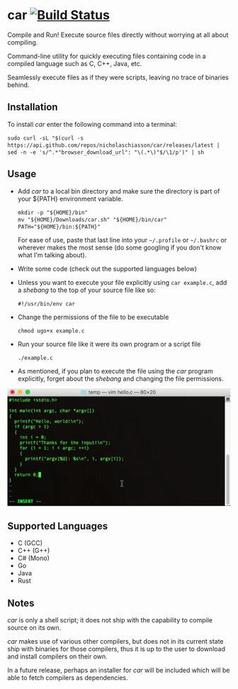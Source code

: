 # car [![Build Status](https://travis-ci.org/nicholaschiasson/car.svg?branch=master)](https://travis-ci.org/nicholaschiasson/car)
Compile and Run! Execute source files directly without worrying at all about compiling.

Command-line utility for quickly executing files containing code in a compiled language such as C, C++, Java, etc.

Seamlessly execute files as if they were scripts, leaving no trace of binaries behind.

## Installation
To install *car* enter the following command into a terminal:

```
sudo curl -sL "$(curl -s https://api.github.com/repos/nicholaschiasson/car/releases/latest | sed -n -e 's/^.*"browser_download_url": "\(.*\)"$/\1/p')" | sh
```

## Usage
- Add *car* to a local bin directory and make sure the directory is part of your ${PATH} environment variable.

  ```
  mkdir -p "${HOME}/bin"
  mv "${HOME}/Downloads/car.sh" "${HOME}/bin/car"
  PATH="${HOME}/bin:${PATH}"
  ```

  For ease of use, paste that last line into your ```~/.profile``` or ```~/.bashrc``` or wherever makes the most sense (do some googling if you don't know what I'm talking about).
- Write some code (check out the supported languages below)
- Unless you want to execute your file explicitly using ```car example.c```, add a *shebang* to the top of your source file like so:

  ```
  #!/usr/bin/env car
  ```
- Change the permissions of the file to be executable

  ```
  chmod ugo+x example.c
  ```
- Run your source file like it were its own program or a script file

  ```
  ./example.c
  ```
- As mentioned, if you plan to execute the file using the *car* program explicitly, forget about the *shebang* and changing the file permissions.

![](https://github.com/nicholaschiasson/car/raw/master/res/example_usage.gif)

## Supported Languages
- C (GCC)
- C++ (G++)
- C# (Mono)
- Go
- Java
- Rust

## Notes
*car* is only a shell script; it does not ship with the capability to compile source on its own.

*car* makes use of various other compilers, but does not in its current state ship with binaries for those compilers, thus it is up to the user to download and install compilers on their own.

In a future release, perhaps an installer for *car* will be included which will be able to fetch compilers as dependencies.
